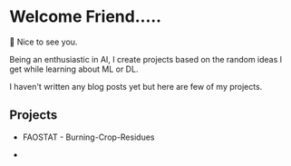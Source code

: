 
# Welcome Friend.....

🤝 Nice to see you.

Being an enthusiastic in AI, I create projects based on the random ideas I get while learning about ML or DL.

I haven't written any blog posts yet but here are few of my projects.



## Projects

- FAOSTAT - Burning-Crop-Residues

- 